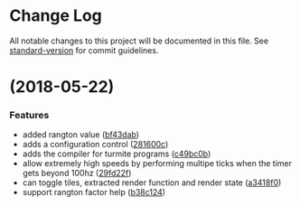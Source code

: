 # Change Log

All notable changes to this project will be documented in this file. See [standard-version](https://github.com/conventional-changelog/standard-version) for commit guidelines.

<a name=""></a>
#  (2018-05-22)


### Features

* added rangton value ([bf43dab](https://github.com/dwmkerr/langtonsant/commit/bf43dab))
* adds a configuration control ([281600c](https://github.com/dwmkerr/langtonsant/commit/281600c))
* adds the compiler for turmite programs ([c49bc0b](https://github.com/dwmkerr/langtonsant/commit/c49bc0b))
* allow extremely high speeds by performing multipe ticks when the timer gets beyond 100hz ([29fd22f](https://github.com/dwmkerr/langtonsant/commit/29fd22f))
* can toggle tiles, extracted render function and render state ([a3418f0](https://github.com/dwmkerr/langtonsant/commit/a3418f0))
* support rangton factor help ([b38c124](https://github.com/dwmkerr/langtonsant/commit/b38c124))
